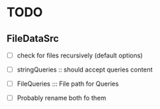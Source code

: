 # TODO

## FileDataSrc
- [ ] check for files recursively (default options)
- [ ] stringQueries :: should accept queries content
- [ ] FileQueries ::: File path for Queries
- [ ] Probably rename both fo them



